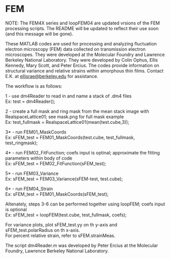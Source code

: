 # FEM

NOTE: The FEM4X series and loopFEM04 are updated vrsions of the FEM processing scripts. The README will be updated to reflect their use soon (and this message will be gone).

These MATLAB codes are used for processing and analyzing fluctuation electron microscopy (FEM) data collected on transmission electron microscopes. They were developed at the Molecular Foundry and Lawrence Berkeley National Laboratory. They were developed by Colin Ophus, Ellis Kennedy, Mary Scott, and Peter Ercius. The codes provide information on structural variance and relative strains within amorphous thin films. Contact E.K. at ellisrae@berkeley.edu for assistance.

The workflow is as follows: <br/>

1 - use dm4Reader to read in and name a stack of .dm4 files <br/>
  Ex: test = dm4Reader();

2 - create a full mask and ring mask from the mean stack image with RealspaceLattice01; see mask.png for full mask example <br/>
  Ex: test_fullmask = RealspaceLattice01(mean(test.cube,3));
  
3* - run FEM01_MaskCoords <br/>
  Ex: sFEM_test = FEM01_MaskCoords(test.cube, test_fullmask, test_ringmask);

4* - run FEM02_FitFunction; coefs input is optinal; approximate the fitting parameters within body of code <br/>
  Ex: sFEM_test = FEM02_FitFunction(sFEM_test);
  
5* - run FEM03_Variance <br/>
  Ex: sFEM_test = FEM03_Variance(sFEM-test, test.cube);
  
6* - run FEM04_Strain <br/>
  Ex: sFEM_test = FEM01_MaskCoords(sFEM_test);
  
Altenately, steps 3-6 can be performed together using loopFEM; coefs input is optional <br/>
  Ex: sFEM_test = loopFEM(test.cube, test_fullmask, coefs);
  
For variance plots, plot sFEM_test.yy on th y-axis and sFEM_test.polarRadius on th x-axis. <br/>
For percent relative strain, refer to sFEM.strainMeas.


The script dm4Reader.m was developed by Peter Ercius at the Molecular Foundry, Lawrence Berkeley National Laboratory.
